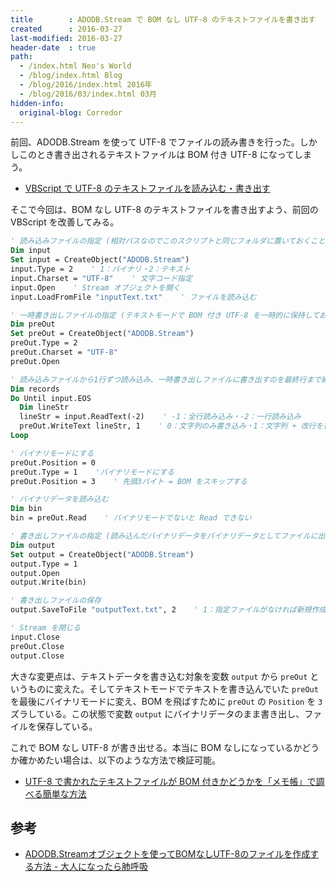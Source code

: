 ```yaml
---
title        : ADODB.Stream で BOM なし UTF-8 のテキストファイルを書き出す
created      : 2016-03-27
last-modified: 2016-03-27
header-date  : true
path:
  - /index.html Neo's World
  - /blog/index.html Blog
  - /blog/2016/index.html 2016年
  - /blog/2016/03/index.html 03月
hidden-info:
  original-blog: Corredor
---
```


前回、ADODB.Stream を使って UTF-8 でファイルの読み書きを行った。しかしこのとき書き出されるテキストファイルは BOM 付き UTF-8 になってしまう。

- [VBScript で UTF-8 のテキストファイルを読み込む・書き出す](25-01.html)

そこで今回は、BOM なし UTF-8 のテキストファイルを書き出すよう、前回の VBScript を改善してみる。

```vb
' 読み込みファイルの指定 (相対パスなのでこのスクリプトと同じフォルダに置いておくこと)
Dim input
Set input = CreateObject("ADODB.Stream")
input.Type = 2    ' 1：バイナリ・2：テキスト
input.Charset = "UTF-8"    ' 文字コード指定
input.Open    ' Stream オブジェクトを開く
input.LoadFromFile "inputText.txt"    ' ファイルを読み込む

' 一時書き出しファイルの指定 (テキストモードで BOM 付き UTF-8 を一時的に保持しておく)
Dim preOut
Set preOut = CreateObject("ADODB.Stream")
preOut.Type = 2
preOut.Charset = "UTF-8"
preOut.Open

' 読み込みファイルから1行ずつ読み込み、一時書き出しファイルに書き出すのを最終行まで繰り返す
Dim records
Do Until input.EOS
  Dim lineStr
  lineStr = input.ReadText(-2)    ' -1：全行読み込み・-2：一行読み込み
  preOut.WriteText lineStr, 1    ' 0：文字列のみ書き込み・1：文字列 + 改行を書き込み
Loop

' バイナリモードにする
preOut.Position = 0
preOut.Type = 1    'バイナリモードにする
preOut.Position = 3    ' 先頭3バイト = BOM をスキップする

' バイナリデータを読み込む
Dim bin
bin = preOut.Read    ' バイナリモードでないと Read できない

' 書き出しファイルの指定 (読み込んだバイナリデータをバイナリデータとしてファイルに出力する)
Dim output
Set output = CreateObject("ADODB.Stream")
output.Type = 1
output.Open
output.Write(bin)

' 書き出しファイルの保存
output.SaveToFile "outputText.txt", 2    ' 1：指定ファイルがなければ新規作成・2：ファイルがある場合は上書き

' Stream を閉じる
input.Close
preOut.Close
output.Close
```

大きな変更点は、テキストデータを書き込む対象を変数 `output` から `preOut` というものに変えた。そしてテキストモードでテキストを書き込んでいた `preOut` を最後にバイナリモードに変え、BOM を飛ばすために `preOut` の `Position` を `3` ズラしている。この状態で変数 `output` にバイナリデータのまま書き出し、ファイルを保存している。

これで BOM なし UTF-8 が書き出せる。本当に BOM なしになっているかどうか確かめたい場合は、以下のような方法で検証可能。

- [UTF-8 で書かれたテキストファイルが BOM 付きかどうかを「メモ帳」で調べる簡単な方法](26-01.html)

## 参考

- [ADODB.Streamオブジェクトを使ってBOMなしUTF-8のファイルを作成する方法 - 大人になったら肺呼吸](http://d.hatena.ne.jp/replication/20091117/1258418243)
